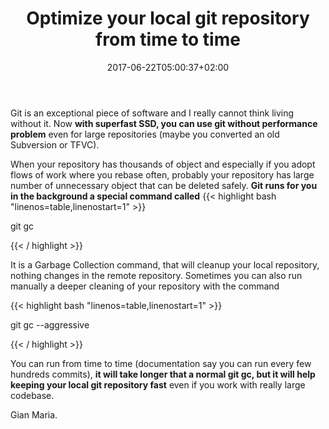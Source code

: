 ﻿---
title: "Optimize your local git repository from time to time"
description: ""
date: 2017-06-22T05:00:37+02:00
draft: false
tags: [Git]
categories: [Git]
---
Git is an exceptional piece of software and I really cannot think living without it. Now  **with superfast SSD, you can use git without performance problem** even for large repositories (maybe you converted an old Subversion or TFVC).

When your repository has thousands of object and especially if you adopt flows of work where you rebase often, probably your repository has large number of unnecessary object that can be deleted safely.  **Git runs for you in the background a special command called** {{< highlight bash "linenos=table,linenostart=1" >}}


git gc

{{< / highlight >}}

It is a Garbage Collection command, that will cleanup your local repository, nothing changes in the remote repository. Sometimes you can also run manually a deeper cleaning of your repository with the command

{{< highlight bash "linenos=table,linenostart=1" >}}


git gc --aggressive

{{< / highlight >}}

You can run from time to time (documentation say you can run every few hundreds commits),  **it will take longer that a normal git gc, but it will help keeping your local git repository fast** even if you work with really large codebase.

Gian Maria.
